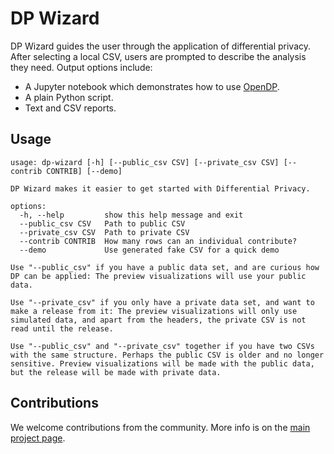 # DP Wizard

DP Wizard guides the user through the application of differential privacy.
After selecting a local CSV, users are prompted to describe the analysis they need.
Output options include:
- A Jupyter notebook which demonstrates how to use [OpenDP](https://docs.opendp.org/).
- A plain Python script.
- Text and CSV reports.

## Usage

```
usage: dp-wizard [-h] [--public_csv CSV] [--private_csv CSV] [--contrib CONTRIB] [--demo]

DP Wizard makes it easier to get started with Differential Privacy.

options:
  -h, --help         show this help message and exit
  --public_csv CSV   Path to public CSV
  --private_csv CSV  Path to private CSV
  --contrib CONTRIB  How many rows can an individual contribute?
  --demo             Use generated fake CSV for a quick demo

Use "--public_csv" if you have a public data set, and are curious how
DP can be applied: The preview visualizations will use your public data.

Use "--private_csv" if you only have a private data set, and want to
make a release from it: The preview visualizations will only use
simulated data, and apart from the headers, the private CSV is not
read until the release.

Use "--public_csv" and "--private_csv" together if you have two CSVs
with the same structure. Perhaps the public CSV is older and no longer
sensitive. Preview visualizations will be made with the public data,
but the release will be made with private data.
```

## Contributions

We welcome contributions from the community. More info is on the [main project page](https://github.com/opendp/dp-wizard?tab=readme-ov-file#contributions).
